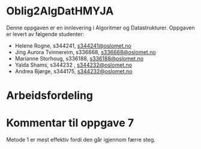 # Oblig2AlgDatHMYJA

Denne oppgaven er en innlevering i Algoritmer og Datastrukturer. 
Oppgaven er levert av følgende studenter:
* Helene Rogne, s344241, s344241@oslomet.no
* Jing Aurora Tvinnereim, s336668, s336668@oslomet.no
* Marianne Storhoug, s336188, s336188@oslomet.no
* Yalda Shams, s344232 , s344232@oslomet.no
* Andrea Bjørge, s344175, s344232@oslomet.no

# Arbeidsfordeling

# Kommentar til oppgave 7
Metode 1 er mest effektiv fordi den går igjennom færre steg. 

